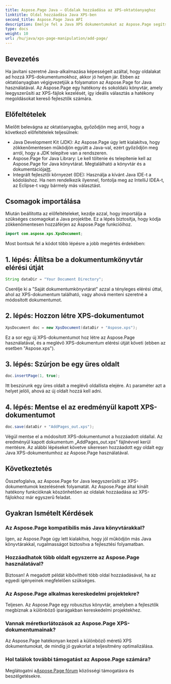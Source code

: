 ```yaml
---
title: Aspose.Page Java – Oldalak hozzáadása az XPS-oktatóanyaghoz
linktitle: Oldal hozzáadása Java XPS-ben
second_title: Aspose.Page Java API
description: Emelje fel a Java XPS dokumentumokat az Aspose.Page segítségével. Tanuljon meg könnyedén hozzáadni oldalakat a továbbfejlesztett alkalmazásfunkciók érdekében. Merüljön el az oktatóanyagban most!
type: docs
weight: 10
url: /hu/java/xps-page-manipulation/add-page/
---
```

## Bevezetés
Ha javítani szeretné Java-alkalmazása képességeit azáltal, hogy oldalakat ad hozzá XPS-dokumentumokhoz, akkor jó helyen jár. Ebben az oktatóanyagban végigvezetjük a folyamaton az Aspose.Page for Java használatával. Az Aspose.Page egy hatékony és sokoldalú könyvtár, amely leegyszerűsíti az XPS-fájlok kezelését, így ideális választás a hatékony megoldásokat kereső fejlesztők számára.
## Előfeltételek
Mielőtt belevágna az oktatóanyagba, győződjön meg arról, hogy a következő előfeltételek teljesülnek:
- Java Development Kit (JDK): Az Aspose.Page úgy lett kialakítva, hogy zökkenőmentesen működjön együtt a Java-val, ezért győződjön meg arról, hogy a JDK telepítve van a rendszeren.
- Aspose.Page for Java Library: Le kell töltenie és telepítenie kell az Aspose.Page for Java könyvtárat. Megtalálható a könyvtár és a dokumentációja[itt](https://reference.aspose.com/page/java/).
- Integrált fejlesztői környezet (IDE): Használja a kívánt Java IDE-t a kódoláshoz. Ha nem rendelkezik ilyennel, fontolja meg az IntelliJ IDEA-t, az Eclipse-t vagy bármely más választást.
## Csomagok importálása
Miután beállította az előfeltételeket, kezdje azzal, hogy importálja a szükséges csomagokat a Java projektbe. Ez a lépés biztosítja, hogy kódja zökkenőmentesen hozzáférjen az Aspose.Page funkcióihoz.
```java
import com.aspose.xps.XpsDocument;
```
Most bontsuk fel a kódot több lépésre a jobb megértés érdekében:
## 1. lépés: Állítsa be a dokumentumkönyvtár elérési útját
```java
String dataDir = "Your Document Directory";
```
Cserélje ki a "Saját dokumentumkönyvtárat" azzal a tényleges elérési úttal, ahol az XPS-dokumentum található, vagy ahová menteni szeretné a módosított dokumentumot.
## 2. lépés: Hozzon létre XPS-dokumentumot
```java
XpsDocument doc = new XpsDocument(dataDir + "Aspose.xps");
```
Ez a sor egy új XPS-dokumentumot hoz létre az Aspose.Page használatával, és a meglévő XPS-dokumentum elérési útját követi (ebben az esetben "Aspose.xps").
## 3. lépés: Szúrjon be egy üres oldalt
```java
doc.insertPage(1, true);
```
Itt beszúrunk egy üres oldalt a meglévő oldallista elejére. A`1` paraméter azt a helyet jelöli, ahová az új oldalt hozzá kell adni.
## 4. lépés: Mentse el az eredményül kapott XPS-dokumentumot
```java
doc.save(dataDir + "AddPages_out.xps");
```
Végül mentse el a módosított XPS-dokumentumot a hozzáadott oldallal. Az eredményül kapott dokumentum „AddPages_out.xps” fájlnévvel kerül mentésre.
Az alábbi lépéseket követve sikeresen hozzáadott egy oldalt egy Java XPS-dokumentumhoz az Aspose.Page használatával.
## Következtetés
Összefoglalva, az Aspose.Page for Java leegyszerűsíti az XPS-dokumentumok kezelésének folyamatát. Az Aspose.Page által kínált hatékony funkcióknak köszönhetően az oldalak hozzáadása az XPS-fájlokhoz már egyszerű feladat.
## Gyakran Ismételt Kérdések
### Az Aspose.Page kompatibilis más Java könyvtárakkal?
Igen, az Aspose.Page úgy lett kialakítva, hogy jól működjön más Java könyvtárakkal, rugalmasságot biztosítva a fejlesztési folyamatban.
### Hozzáadhatok több oldalt egyszerre az Aspose.Page használatával?
Biztosan! A megadott példát kibővítheti több oldal hozzáadásával, ha az egyedi igényeinek megfelelően szükséges.
### Az Aspose.Page alkalmas kereskedelmi projektekre?
Teljesen. Az Aspose.Page egy robusztus könyvtár, amelyben a fejlesztők megbíznak a különböző iparágakban kereskedelmi projektekhez.
### Vannak méretkorlátozások az Aspose.Page XPS-dokumentumainak?
Az Aspose.Page hatékonyan kezeli a különböző méretű XPS dokumentumokat, de mindig jó gyakorlat a teljesítmény optimalizálása.
### Hol találok további támogatást az Aspose.Page számára?
 Meglátogatni a[Aspose.Page fórum](https://forum.aspose.com/c/page/39) közösségi támogatásra és beszélgetésekre.